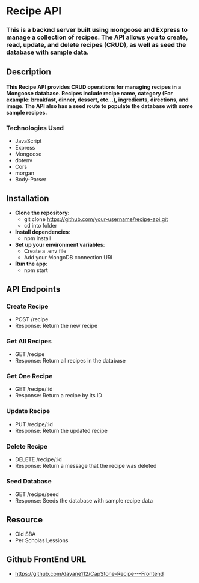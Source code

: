 # Recipe API
### This is a backnd server built using mongoose and Express to manage a collection of recipes. The API allows you to create, read, update, and delete recipes (CRUD), as well as seed the database with sample data.

## Description
#### This Recipe API provides CRUD operations for managing recipes in a Mongoose database. Recipes include recipe name, category (For example: breakfast, dinner, dessert, etc...), ingredients, directions, and image. The API also has a seed route to populate the database with some sample recipes.

### Technologies Used
- JavaScript
- Express
- Mongoose
- dotenv
- Cors
- morgan
- Body-Parser

## Installation
- **Clone the repository**:
    - git clone https://github.com/your-username/recipe-api.git
    - cd into folder
- **Install dependencies**:
    - npm install
- **Set up your environment variables**:
    - Create a .env file
    - Add your MongoDB connection URI
- **Run the app**:
    - npm start

## API Endpoints
### **Create Recipe**
- POST /recipe
- Response: Return the new recipe
### **Get All Recipes**
- GET /recipe
- Response: Return all recipes in the database
### **Get One Recipe**
- GET /recipe/:id
- Response: Return a recipe by its ID
### **Update Recipe**
- PUT /recipe/:id
- Response: Return the updated recipe
### **Delete Recipe**
- DELETE /recipe/:id
- Response: Return a message that the recipe was deleted
### **Seed Database**
- GET /recipe/seed
- Response: Seeds the database with sample recipe data

## Resource
- Old SBA
- Per Scholas Lessions

## Github FrontEnd URL
- https://github.com/dayane112/CapStone-Recipe---Frontend